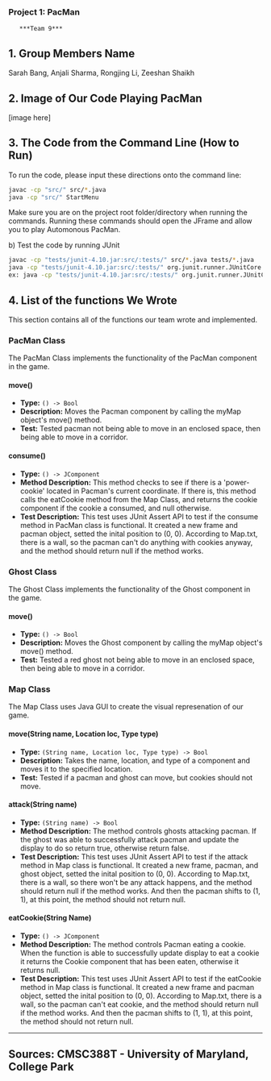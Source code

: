 ### Project 1: PacMan ###
       ***Team 9***

## 1. Group Members Name
Sarah Bang, Anjali Sharma, Rongjing Li, Zeeshan Shaikh


## 2. Image of Our Code Playing PacMan
[image here]


## 3. The Code from the Command Line (How to Run)
To run the code, please input these directions onto the command line:
```bash
javac -cp "src/" src/*.java
java -cp "src/" StartMenu
```
Make sure you are on the project root folder/directory when running the commands.
Running these commands should open the JFrame and allow you to play Automonous PacMan.

b) Test the code by running JUnit
```bash
javac -cp "tests/junit-4.10.jar:src/:tests/" src/*.java tests/*.java
java -cp "tests/junit-4.10.jar:src/:tests/" org.junit.runner.JUnitCore your_test_here
ex: java -cp "tests/junit-4.10.jar:src/:tests/" org.junit.runner.JUnitCore TestGhostMove
```

## 4. List of the functions We Wrote
This section contains all of the functions our team wrote and implemented.

### PacMan Class
The PacMan Class implements the functionality of the PacMan component in the game.

#### move()
- **Type:** `() -> Bool`
- **Description:** Moves the Pacman component by calling the myMap object's move() method.
- **Test:** Tested pacman not being able to move in an enclosed space, then being able to
move in a corridor.

#### consume()
- **Type:** `() -> JComponent`
- **Method Description:** This method checks to see if there is a 'power-cookie' located in Pacman's current coordinate. If there is, this method calls the eatCookie method from the Map Class, and returns the cookie component if the cookie a consumed, and null otherwise.
- **Test Description:** This test uses JUnit Assert API to test if the consume method in PacMan class is functional. It created a new frame and pacman object, setted the inital position to (0, 0). According to Map.txt, there is a wall, so the pacman can't do anything with cookies anyway, and the method should return null if the method works.


### Ghost Class
The Ghost Class implements the functionality of the Ghost component in the game.

#### move()
- **Type:** `() -> Bool`
- **Description:** Moves the Ghost component by calling the myMap object's move() method.
- **Test:** Tested a red ghost not being able to move in an enclosed space, then being able to
move in a corridor.


### Map Class
The Map Class uses Java GUI to create the visual represenation of our game.

#### move(String name, Location loc, Type type)
- **Type:** `(String name, Location loc, Type type) -> Bool`
- **Description:** Takes the name, location, and type of a component and moves it to the specified location.
- **Test:** Tested if a pacman and ghost can move, but cookies should not move.

#### attack(String name)
- **Type:** `(String name) -> Bool`
- **Method Description:** The method controls ghosts attacking pacman. If the ghost was able to successfully attack pacman and update the display to do so return true, otherwise return false.
- **Test Description:** This test uses JUnit Assert API to test if the attack method in Map class is functional. It created a new frame, pacman, and ghost object, setted the inital position to (0, 0). According to Map.txt, there is a wall, so there won't be any attack happens, and the method should return null if the method works. And then the pacman shifts to (1, 1), at this point, the method should not return null.

#### eatCookie(String Name)
- **Type:** `() -> JComponent`
- **Method Description:** The method controls Pacman eating a cookie. When the function is able to successfully update display to eat a cookie it returns the Cookie component that has been eaten, otherwise it returns null.
- **Test Description:** This test uses JUnit Assert API to test if the eatCookie method in Map class is functional. It created a new frame and pacman object, setted the inital position to (0, 0). According to Map.txt, there is a wall, so the pacman can't eat cookie, and the method should return null if the method works. And then the pacman shifts to (1, 1), at this point, the method should not return null.


-----
Sources: CMSC388T - University of Maryland, College Park
-----
